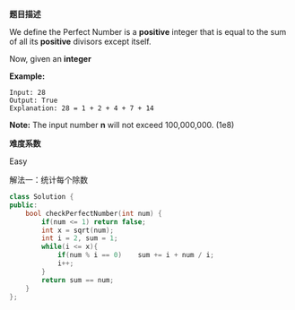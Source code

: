 **题目描述**   

We define the Perfect Number is a **positive** integer that is equal to the sum of all its **positive** divisors except itself.

Now, given an **integer**



**Example:**

```
Input: 28
Output: True
Explanation: 28 = 1 + 2 + 4 + 7 + 14
```



**Note:** The input number **n** will not exceed 100,000,000. (1e8)

**难度系数**    

Easy

解法一：统计每个除数

```c++
class Solution {
public:
    bool checkPerfectNumber(int num) {
        if(num <= 1) return false;
        int x = sqrt(num);
        int i = 2, sum = 1;
        while(i <= x){
            if(num % i == 0)    sum += i + num / i;
            i++;
        }
        return sum == num;
    }
};
```

